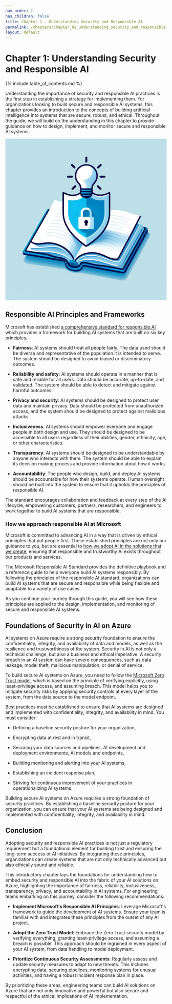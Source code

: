 ```yaml
---
nav_order: 2
has_children: false
title: Chapter 1 - Understanding Security and Responsible AI
permalink: /chapters/chapter_01_understanding_security_and_responsible_ai
layout: default
---
```


# Chapter 1: Understanding Security and Responsible AI

{% include table_of_contents.md %}

Understanding the importance of security and responsible AI practices is the first step in establishing a strategy for implementing them. For organizations looking to build secure and responsible AI systems, this chapter provides an introduction to the concepts of building artificial intelligence into systems that are secure, robust, and ethical. Throughout the guide, we will build on the understanding in this chapter to provide guidance on how to design, implement, and monitor secure and responsible AI systems.

![Understanding Security and Responsible AI](../media/chapter_01.jpeg)

## Responsible AI Principles and Frameworks

Microsoft has established [a comprehensive standard for responsible AI](https://blogs.microsoft.com/wp-content/uploads/prod/sites/5/2022/06/Microsoft-Responsible-AI-Standard-v2-General-Requirements-3.pdf) which provides a framework for building AI systems that are built on six key principles.

- **Fairness**: AI systems should treat all people fairly. The data used should be diverse and representative of the population it is intended to serve. The system should be designed to avoid biased or discriminatory outcomes.

- **Reliability and safety**: AI systems should operate in a manner that is safe and reliable for all users. Data should be accurate, up-to-date, and validated. The system should be able to detect and mitigate against harmful outcomes.

- **Privacy and security**: AI systems should be designed to protect user data and maintain privacy. Data should be protected from unauthorized access, and the system should be designed to protect against malicious attacks.

- **Inclusiveness**: AI systems should empower everyone and engage people in both design and use. They should be designed to be accessible to all users regardless of their abilities, gender, ethnicity, age, or other characteristics.

- **Transparency**: AI systems should be designed to be understandable by anyone who interacts with them. The system should be able to explain its decision making process and provide information about how it works.

- **Accountability**: The people who design, build, and deploy AI systems should be accountable for how their systems operate. Human oversight should be built into the system to ensure that it upholds the principles of responsible AI.

The standard encourages collaboration and feedback at every step of the AI lifecycle, empowering customers, partners, researchers, and engineers to work together to build AI systems that are responsible.

### How we approach responsible AI at Microsoft

Microsoft is committed to advancing AI in a way that is driven by ethical principles that put people first. These established principles are not only our guidance to you, but are essential to [how we adopt AI in the solutions that we create](https://www.microsoft.com/cms/api/am/binary/RE4pKH5), ensuring that responsible and trustworthy AI exists throughout our products and services.

The Microsoft Responsible AI Standard provides the definitive playbook and a reference guide to help everyone build AI systems responsibly. By following the principles of the responsible AI standard, organizations can build AI systems that are secure and responsible while being flexible and adaptable to a variety of use cases.

As you continue your journey through this guide, you will see how these principles are applied to the design, implementation, and monitoring of secure and responsible AI systems.

## Foundations of Security in AI on Azure

AI systems on Azure require a strong security foundation to ensure the confidentiality, integrity, and availability of data and models, as well as the resilience and trustworthiness of the system. Security in AI is not only a technical challenge, but also a business and ethical imperative. A security breach in an AI system can have severe consequences, such as data leakage, model theft, malicious manipulation, or denial of service.

To build secure AI systems on Azure, you need to follow the [Microsoft Zero Trust model](https://learn.microsoft.com/en-us/azure/well-architected/security/), which is based on the principle of verifying explicitly, using least-privilege access, and assuming breach. This model helps you to mitigate security risks by applying security controls at every layer of the system, from the data source to the model endpoint.

Best practices must be established to ensure that AI systems are designed and implemented with confidentiality, integrity, and availability in mind. You must consider:

- Defining a baseline security posture for your organization,

- Encrypting data at rest and in transit,

- Securing your data sources and pipelines, AI development and deployment environments, AI models and endpoints,

- Building monitoring and alerting into your AI systems,

- Establishing an incident response plan,

- Striving for continuous improvement of your practices in operationalizing AI systems.

Building secure AI systems on Azure requires a strong foundation of security practices. By establishing a baseline security posture for your organization, you can ensure that your AI systems are being designed and implemented with confidentiality, integrity, and availability in mind.

## Conclusion

Adopting security and responsible AI practices is not just a regulatory requirement but a foundational element for building trust and ensuring the long-term success of AI initiatives. By integrating these principles, organizations can create systems that are not only technically advanced but also ethically sound and reliable.

This introductory chapter lays the foundations for understanding how to embed security and responsible AI into the fabric of your AI solutions on Azure, highlighting the importance of fairness, reliability, inclusiveness, transparency, privacy, and accountability in AI systems. For engineering teams embarking on this journey, consider the following recommendations:

- **Implement Microsoft's Responsible AI Principles**: Leverage Microsoft's framework to guide the development of AI systems. Ensure your team is familiar with and integrates these principles from the outset of any AI project.

- **Adopt the Zero Trust Model**: Embrace the Zero Trust security model by verifying everything, granting least-privilege access, and assuming a breach is possible. This approach should be ingrained in every aspect of your AI system, from data handling to model deployment.

- **Prioritize Continuous Security Assessments**: Regularly assess and update security measures to adapt to new threats. This includes encrypting data, securing pipelines, monitoring systems for unusual activities, and having a robust incident response plan in place.

By prioritizing these areas, engineering teams can build AI solutions on Azure that are not only innovative and powerful but also secure and respectful of the ethical implications of AI implementation.

